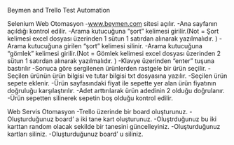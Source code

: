 Beymen and Trello Test Automation

Selenium Web Otomasyon
-www.beymen.com sitesi açılır.
-Ana sayfanın açıldığı kontrol edilir.
-Arama kutucuğuna “şort” kelimesi girilir.(Not = Şort kelimesi excel dosyası üzerinden 1 sütun 1 satırdan alınarak yazılmalıdır. )
-Arama kutucuğuna girilen “şort” kelimesi silinir.
-Arama kutucuğuna “gömlek” kelimesi girilir.(Not = Gömlek kelimesi excel dosyası üzerinden 2 sütun 1 satırdan alınarak yazılmalıdır. )
-Klavye üzerinden “enter” tuşuna bastırılır
-Sonuca göre sergilenen ürünlerden rastgele bir ürün seçilir.
-Seçilen ürünün ürün bilgisi ve tutar bilgisi txt dosyasına yazılır.
-Seçilen ürün sepete eklenir.
-Ürün sayfasındaki fiyat ile sepette yer alan ürün fiyatının doğruluğu karşılaştırılır.
-Adet arttırılarak ürün adedinin 2 olduğu doğrulanır.
-Ürün sepetten silinerek sepetin boş olduğu kontrol edilir.

Web Servis Otomasyon
-Trello üzerinde bir board oluşturunuz.
-Oluşturduğunuz board’ a iki tane kart oluşturunuz.
-Oluştrduğunuz bu iki karttan random olacak sekilde bir tanesini güncelleyiniz.
-Oluşturduğunuz kartları siliniz.
-Oluşturduğunuz board’ u siliniz.
